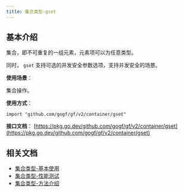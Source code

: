 ```yaml
---
title: 集合类型-gset
---
```


## 基本介绍

集合，即不可重复的一组元素，元素项可以为任意类型。

同时， `gset` 支持可选的并发安全参数选项，支持并发安全的场景。

**使用场景**：

集合操作。

**使用方式**：

```
import "github.com/gogf/gf/v2/container/gset"
```

**接口文档**： [https://pkg.go.dev/github.com/gogf/gf/v2/container/gset](https://pkg.go.dev/github.com/gogf/gf/v2/container/gset)

## 相关文档

- [集合类型-基本使用](/docs/组件列表/数据结构/集合类型-gset/集合类型-基本使用)
- [集合类型-性能测试](/docs/组件列表/数据结构/集合类型-gset/集合类型-性能测试)
- [集合类型-方法介绍](/docs/组件列表/数据结构/集合类型-gset/集合类型-方法介绍)